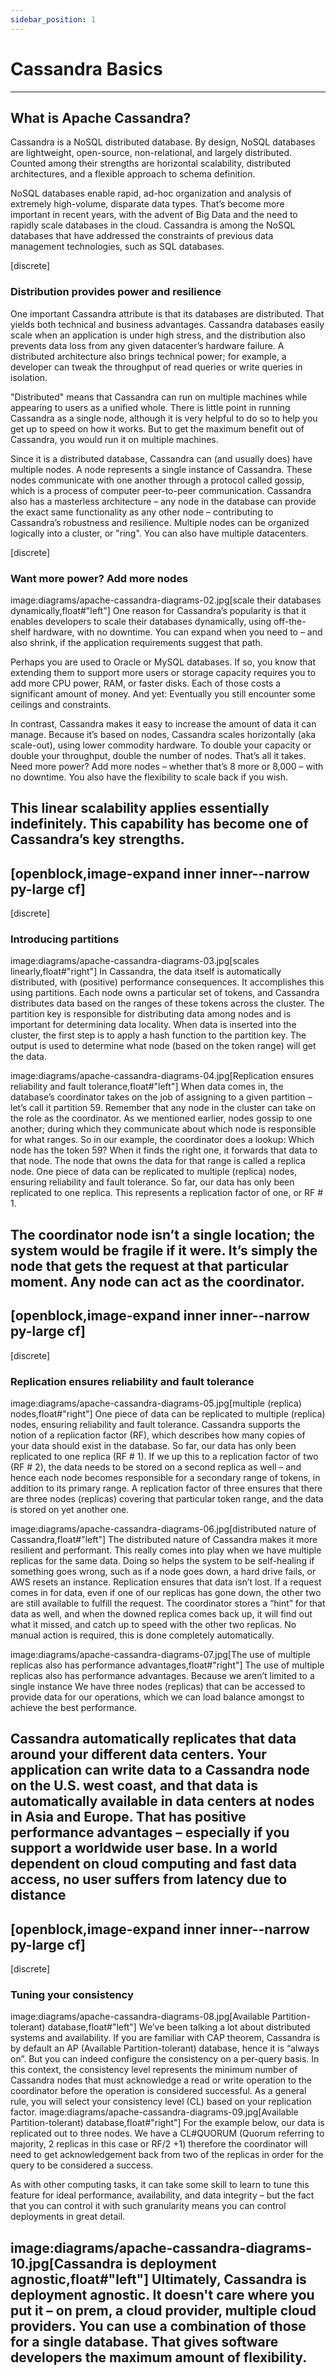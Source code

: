 ```yaml
---
sidebar_position: 1
---
```

# Cassandra Basics
<!-- :page-layout: basic -->
<!-- :page-role: cassandra-basics -->

<!-- [openblock,image-expand inner inner--narrow py-large cf] -->
----
<!-- [discrete,.text-center] -->
## What is Apache Cassandra?

Cassandra is a NoSQL distributed database. By design, NoSQL databases are lightweight, open-source, non-relational, and largely distributed. Counted among their strengths are horizontal scalability, distributed architectures, and a flexible approach to schema definition.

NoSQL databases enable rapid, ad-hoc organization and analysis of extremely high-volume, disparate data types. That’s become more important in recent years, with the advent of Big Data and the need to rapidly scale databases in the cloud. Cassandra is among the NoSQL databases that have addressed the constraints of previous data management technologies, such as SQL databases.

[discrete]
### Distribution provides power and resilience

One important Cassandra attribute is that its databases are distributed. That yields both technical and business advantages. Cassandra databases easily scale when an application is under high stress, and the distribution also prevents data loss from any given datacenter’s hardware failure. A distributed architecture also brings technical power; for example, a developer can tweak the throughput of read queries or write queries in isolation.

"Distributed" means that Cassandra can run on multiple machines while appearing to users as a unified whole. There is little point in running Cassandra as a single node, although it is very helpful to do so to help you get up to speed on how it works. But to get the maximum benefit out of Cassandra, you would run it on multiple machines.

Since it is a distributed database, Cassandra can (and usually does) have multiple nodes. A node represents a single instance of Cassandra. These nodes communicate with one another through a protocol called gossip, which is a process of computer peer-to-peer communication. Cassandra also has a masterless architecture – any node in the database can provide the exact same functionality as any other node – contributing to Cassandra’s robustness and resilience. Multiple nodes can be organized logically into a cluster, or "ring". You can also have multiple datacenters.


[discrete]
### Want more power? Add more nodes
image:diagrams/apache-cassandra-diagrams-02.jpg[scale their databases dynamically,float#"left"]
One reason for Cassandra’s popularity is that it enables developers to scale their databases dynamically, using off-the-shelf hardware, with no downtime. You can expand when you need to – and also shrink, if the application requirements suggest that path.

Perhaps you are used to Oracle or MySQL databases. If so, you know that extending them to support more users or storage capacity requires you to add more CPU power, RAM, or faster disks. Each of those costs a significant amount of money. And yet: Eventually you still encounter some ceilings and constraints.

In contrast, Cassandra makes it easy to increase the amount of data it can manage. Because it’s based on nodes, Cassandra scales horizontally (aka scale-out), using lower commodity hardware. To double your capacity or double your throughput, double the number of nodes. That’s all it takes. Need more power? Add more nodes – whether that’s 8 more or 8,000 – with no downtime. You also have the flexibility to scale back if you wish.

This linear scalability applies essentially indefinitely. This capability has become one of Cassandra’s key strengths.
----


[openblock,image-expand inner inner--narrow py-large cf]
----
[discrete]
### Introducing partitions
image:diagrams/apache-cassandra-diagrams-03.jpg[scales linearly,float#"right"]
In Cassandra, the data itself is automatically distributed, with (positive) performance consequences. It accomplishes this using partitions. Each node owns a particular set of tokens, and Cassandra distributes data based on the ranges of these tokens across the cluster. The partition key is responsible for distributing data among nodes and is important for determining data locality. When data is inserted into the cluster, the first step is to apply a hash function to the partition key. The output is used to determine what node (based on the token range) will get the data.

image:diagrams/apache-cassandra-diagrams-04.jpg[Replication ensures reliability and fault tolerance,float#"left"]
When data comes in, the database’s coordinator takes on the job of assigning to a given partition – let’s call it partition 59. Remember that any node in the cluster can take on the role as the coordinator. As we mentioned earlier, nodes gossip to one another; during which they communicate about which node is responsible for what ranges. So in our example, the coordinator does a lookup: Which node has the token 59? When it finds the right one, it forwards that data to that node. The node that owns the data for that range is called a replica node. One piece of data can be replicated to multiple (replica) nodes, ensuring reliability and fault tolerance. So far, our data has only been replicated to one replica. This represents a replication factor of one, or RF # 1.

The coordinator node isn’t a single location; the system would be fragile if it were. It’s simply the node that gets the request at that particular moment. Any node can act as the coordinator.
----


[openblock,image-expand inner inner--narrow py-large cf]
----
[discrete]
### Replication ensures reliability and fault tolerance
image:diagrams/apache-cassandra-diagrams-05.jpg[multiple (replica) nodes,float#"right"]
One piece of data can be replicated to multiple (replica) nodes, ensuring reliability and fault tolerance. Cassandra supports the notion of a replication factor (RF), which describes how many copies of your data should exist in the database. So far, our data has only been replicated to one replica (RF # 1). If we up this to a replication factor of two (RF # 2), the data needs to be stored on a second replica as well – and hence each node becomes responsible for a secondary range of tokens, in addition to its primary range. A replication factor of three ensures that there are three nodes (replicas) covering that particular token range, and the data is stored on yet another one.

image:diagrams/apache-cassandra-diagrams-06.jpg[distributed nature of Cassandra,float#"left"]
The distributed nature of Cassandra makes it more resilient and performant. This really comes into play when we have multiple replicas for the same data. Doing so helps the system to be self-healing if something goes wrong, such as if a node goes down, a hard drive fails, or AWS resets an instance. Replication ensures that data isn’t lost. If a request comes in for data, even if one of our replicas has gone down, the other two are still available to fulfill the request. The coordinator stores a “hint” for that data as well, and when the downed replica comes back up, it will find out what it missed, and catch up to speed with the other two replicas. No manual action is required, this is done completely automatically.

image:diagrams/apache-cassandra-diagrams-07.jpg[The use of multiple replicas also has performance advantages,float#"right"]
The use of multiple replicas also has performance advantages. Because we aren’t limited to a single instance We have three nodes (replicas) that can be accessed to provide data for our operations, which we can load balance amongst to achieve the best performance.

Cassandra automatically replicates that data around your different data centers. Your application can write data to a Cassandra node on the U.S. west coast, and that data is automatically available in data centers at nodes in Asia and Europe. That has positive performance advantages – especially if you support a worldwide user base. In a world dependent on cloud computing and fast data access, no user suffers from latency due to distance
----

[openblock,image-expand inner inner--narrow py-large cf]
----
[discrete]
### Tuning your consistency

image:diagrams/apache-cassandra-diagrams-08.jpg[Available Partition-tolerant) database,float#"left"]
We’ve been talking a lot about distributed systems and availability. If you are familiar with CAP theorem, Cassandra is by default an AP (Available Partition-tolerant) database, hence it is “always on”. But you can indeed configure the consistency on a per-query basis. In this context, the consistency level represents the minimum number of Cassandra nodes that must acknowledge a read or write operation to the coordinator before the operation is considered successful. As a general rule, you will select your consistency level (CL) based on your replication factor.
image:diagrams/apache-cassandra-diagrams-09.jpg[Available Partition-tolerant) database,float#"right"] For the example below, our data is replicated out to three nodes. We have a CL#QUORUM (Quorum referring to majority, 2 replicas in this case or RF/2 +1) therefore the coordinator will need to get acknowledgement back from two of the replicas in order for the query to be considered a success.

As with other computing tasks, it can take some skill to learn to tune this feature for ideal performance, availability, and data integrity – but the fact that you can control it with such granularity means you can control deployments in great detail.


image:diagrams/apache-cassandra-diagrams-10.jpg[Cassandra is deployment agnostic,float#"left"]
Ultimately, Cassandra is deployment agnostic. It doesn't care where you put it – on prem, a cloud provider, multiple cloud providers. You can use a combination of those for a single database. That gives software developers the maximum amount of flexibility.
----
